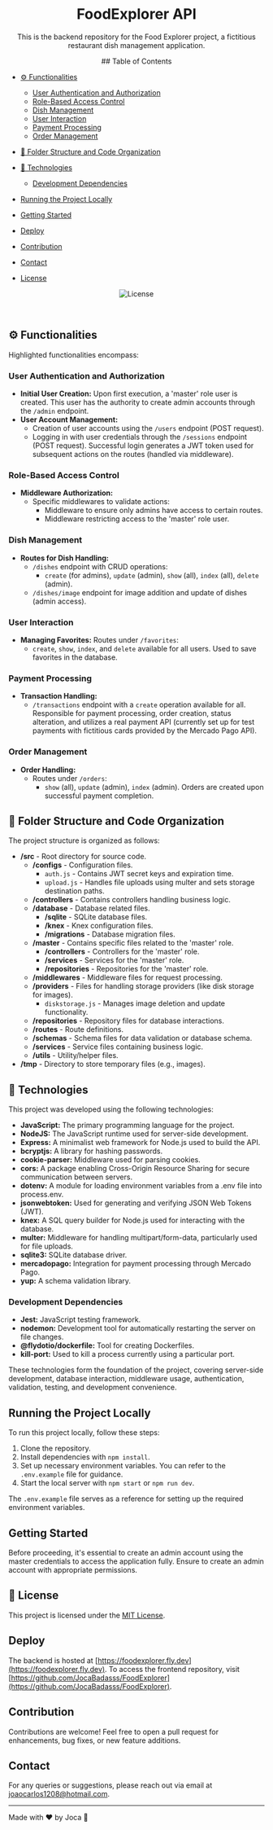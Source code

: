 <h1 align="center"> FoodExplorer API</h1>

<p align="center">
This is the backend repository for the Food Explorer project, a fictitious restaurant dish management application.  <br/>
</p>

<p align="center">
## Table of Contents

- [⚙ Functionalities](#-functionalities)
  - [User Authentication and Authorization](#user-authentication-and-authorization)
  - [Role-Based Access Control](#role-based-access-control)
  - [Dish Management](#dish-management)
  - [User Interaction](#user-interaction)
  - [Payment Processing](#payment-processing)
  - [Order Management](#order-management)

- [📂 Folder Structure and Code Organization](#-folder-structure-and-code-organization)

- [🚀 Technologies](#-technologies)
  - [Development Dependencies](#development-dependencies)

- [Running the Project Locally](#running-the-project-locally)

- [Getting Started](#getting-started)

- [Deploy](#deploy)
  
- [Contribution](#contribution)
  
- [Contact](#contact)

- [License](#-license)

</p>

<p align="center">
  <img alt="License" src="https://img.shields.io/static/v1?label=license&message=MIT&color=49AA26&labelColor=000000">
</p>

<br>


## ⚙ Functionalities

Highlighted functionalities encompass:

### User Authentication and Authorization
- **Initial User Creation:** Upon first execution, a 'master' role user is created. This user has the authority to create admin accounts through the `/admin` endpoint.
- **User Account Management:**
  - Creation of user accounts using the `/users` endpoint (POST request).
  - Logging in with user credentials through the `/sessions` endpoint (POST request). Successful login generates a JWT token used for subsequent actions on the routes (handled via middleware).

### Role-Based Access Control
- **Middleware Authorization:**
  - Specific middlewares to validate actions:
    - Middleware to ensure only admins have access to certain routes.
    - Middleware restricting access to the 'master' role user.

### Dish Management
- **Routes for Dish Handling:**
  - `/dishes` endpoint with CRUD operations:
    - `create` (for admins), `update` (admin), `show` (all), `index` (all), `delete` (admin).
  - `/dishes/image` endpoint for image addition and update of dishes (admin access).

### User Interaction
- **Managing Favorites:** Routes under `/favorites`:
  - `create`, `show`, `index`, and `delete` available for all users. Used to save favorites in the database.

### Payment Processing
- **Transaction Handling:**
  - `/transactions` endpoint with a `create` operation available for all. Responsible for payment processing, order creation, status alteration, and utilizes a real payment API (currently set up for test payments with fictitious cards provided by the Mercado Pago API).

### Order Management
- **Order Handling:**
  - Routes under `/orders`:
    - `show` (all), `update` (admin), `index` (admin). Orders are created upon successful payment completion.



## 📂 Folder Structure and Code Organization

The project structure is organized as follows:

- **/src** - Root directory for source code.
  - **/configs** - Configuration files.
    - `auth.js` - Contains JWT secret keys and expiration time.
    - `upload.js` - Handles file uploads using multer and sets storage destination paths.
  - **/controllers** - Contains controllers handling business logic.
  - **/database** - Database related files.
    - **/sqlite** - SQLite database files.
    - **/knex** - Knex configuration files.
    - **/migrations** - Database migration files.
  - **/master** - Contains specific files related to the 'master' role.
    - **/controllers** - Controllers for the 'master' role.
    - **/services** - Services for the 'master' role.
    - **/repositories** - Repositories for the 'master' role.
  - **/middlewares** - Middleware files for request processing.
  - **/providers** - Files for handling storage providers (like disk storage for images).
    - `diskstorage.js` - Manages image deletion and update functionality.
  - **/repositories** - Repository files for database interactions.
  - **/routes** - Route definitions.
  - **/schemas** - Schema files for data validation or database schema.
  - **/services** - Service files containing business logic.
  - **/utils** - Utility/helper files.
- **/tmp** - Directory to store temporary files (e.g., images).



## 🚀 Technologies

This project was developed using the following technologies:

- **JavaScript:** The primary programming language for the project.
- **NodeJS:** The JavaScript runtime used for server-side development.
- **Express:** A minimalist web framework for Node.js used to build the API.
- **bcryptjs:** A library for hashing passwords.
- **cookie-parser:** Middleware used for parsing cookies.
- **cors:** A package enabling Cross-Origin Resource Sharing for secure communication between servers.
- **dotenv:** A module for loading environment variables from a .env file into process.env.
- **jsonwebtoken:** Used for generating and verifying JSON Web Tokens (JWT).
- **knex:** A SQL query builder for Node.js used for interacting with the database.
- **multer:** Middleware for handling multipart/form-data, particularly used for file uploads.
- **sqlite3:** SQLite database driver.
- **mercadopago:** Integration for payment processing through Mercado Pago.
- **yup:** A schema validation library.

### Development Dependencies
- **Jest:** JavaScript testing framework.
- **nodemon:** Development tool for automatically restarting the server on file changes.
- **@flydotio/dockerfile:** Tool for creating Dockerfiles.
- **kill-port:** Used to kill a process currently using a particular port.

These technologies form the foundation of the project, covering server-side development, database interaction, middleware usage, authentication, validation, testing, and development convenience.


## Running the Project Locally

To run this project locally, follow these steps:

1. Clone the repository.
2. Install dependencies with `npm install`.
3. Set up necessary environment variables. You can refer to the `.env.example` file for guidance.
4. Start the local server with `npm start` or `npm run dev`.

The `.env.example` file serves as a reference for setting up the required environment variables.


## Getting Started

Before proceeding, it's essential to create an admin account using the master credentials to access the application fully. Ensure to create an admin account with appropriate permissions.



## 📝 License

This project is licensed under the [MIT License](LICENSE).


## Deploy
The backend is hosted at [https://foodexplorer.fly.dev](https://foodexplorer.fly.dev). To access the frontend repository, visit [https://github.com/JocaBadasss/FoodExplorer](https://github.com/JocaBadasss/FoodExplorer).

## Contribution
Contributions are welcome! Feel free to open a pull request for enhancements, bug fixes, or new feature additions.

## Contact
For any queries or suggestions, please reach out via email at [joaocarlos1208@hotmail.com](mailto:joaocarlos1208@hotmail.com).


---

Made with ♥ by Joca :wave:
